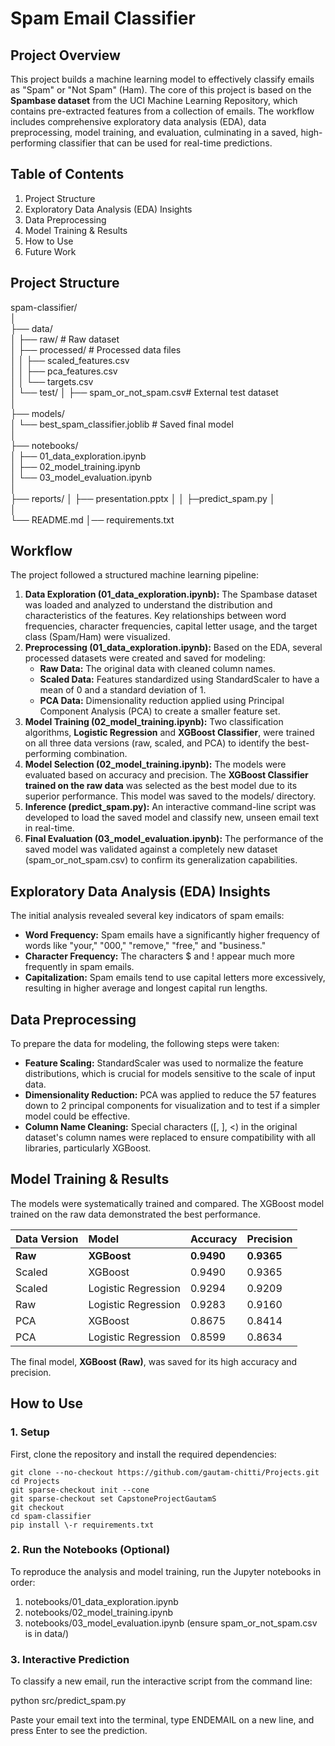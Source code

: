 # **Spam Email Classifier**

## **Project Overview**

This project builds a machine learning model to effectively classify emails as "Spam" or "Not Spam" (Ham). The core of this project is based on the **Spambase dataset** from the UCI Machine Learning Repository, which contains pre-extracted features from a collection of emails. The workflow includes comprehensive exploratory data analysis (EDA), data preprocessing, model training, and evaluation, culminating in a saved, high-performing classifier that can be used for real-time predictions.

## **Table of Contents**

1. Project Structure
2. Exploratory Data Analysis (EDA) Insights
3. Data Preprocessing
4. Model Training & Results
5. How to Use
6. Future Work

## **Project Structure**

spam-classifier/  
│  
├── data/  
│ ├── raw/ \# Raw dataset  
│ ├── processed/ \# Processed data files  
│ │ ├── scaled_features.csv  
│ │ ├── pca_features.csv  
│ │ └── targets.csv  
│ └── test/
│ ├── spam_or_not_spam.csv\# External test dataset  
│  
├── models/  
│ └── best_spam_classifier.joblib \# Saved final model  
│  
├── notebooks/  
│ ├── 01_data_exploration.ipynb  
│ ├── 02_model_training.ipynb  
│ └── 03_model_evaluation.ipynb  
│  
├── reports/
│ ├── presentation.pptx
│
│
├─predict_spam.py
│  
│  
└── README.md
│── requirements.txt

## **Workflow**

The project followed a structured machine learning pipeline:

1. **Data Exploration (01_data_exploration.ipynb):** The Spambase dataset was loaded and analyzed to understand the distribution and characteristics of the features. Key relationships between word frequencies, character frequencies, capital letter usage, and the target class (Spam/Ham) were visualized.
2. **Preprocessing (01_data_exploration.ipynb):** Based on the EDA, several processed datasets were created and saved for modeling:
   - **Raw Data:** The original data with cleaned column names.
   - **Scaled Data:** Features standardized using StandardScaler to have a mean of 0 and a standard deviation of 1\.
   - **PCA Data:** Dimensionality reduction applied using Principal Component Analysis (PCA) to create a smaller feature set.
3. **Model Training (02_model_training.ipynb):** Two classification algorithms, **Logistic Regression** and **XGBoost Classifier**, were trained on all three data versions (raw, scaled, and PCA) to identify the best-performing combination.
4. **Model Selection (02_model_training.ipynb):** The models were evaluated based on accuracy and precision. The **XGBoost Classifier trained on the raw data** was selected as the best model due to its superior performance. This model was saved to the models/ directory.
5. **Inference (predict_spam.py):** An interactive command-line script was developed to load the saved model and classify new, unseen email text in real-time.
6. **Final Evaluation (03_model_evaluation.ipynb):** The performance of the saved model was validated against a completely new dataset (spam_or_not_spam.csv) to confirm its generalization capabilities.

## **Exploratory Data Analysis (EDA) Insights**

The initial analysis revealed several key indicators of spam emails:

- **Word Frequency:** Spam emails have a significantly higher frequency of words like "your," "000," "remove," "free," and "business."
- **Character Frequency:** The characters $ and \! appear much more frequently in spam emails.
- **Capitalization:** Spam emails tend to use capital letters more excessively, resulting in higher average and longest capital run lengths.

## **Data Preprocessing**

To prepare the data for modeling, the following steps were taken:

- **Feature Scaling:** StandardScaler was used to normalize the feature distributions, which is crucial for models sensitive to the scale of input data.
- **Dimensionality Reduction:** PCA was applied to reduce the 57 features down to 2 principal components for visualization and to test if a simpler model could be effective.
- **Column Name Cleaning:** Special characters (\[, \], \<) in the original dataset's column names were replaced to ensure compatibility with all libraries, particularly XGBoost.

## **Model Training & Results**

The models were systematically trained and compared. The XGBoost model trained on the raw data demonstrated the best performance.

| Data Version | Model               | Accuracy   | Precision  |
| :----------- | :------------------ | :--------- | :--------- |
| **Raw**      | **XGBoost**         | **0.9490** | **0.9365** |
| Scaled       | XGBoost             | 0.9490     | 0.9365     |
| Scaled       | Logistic Regression | 0.9294     | 0.9209     |
| Raw          | Logistic Regression | 0.9283     | 0.9160     |
| PCA          | XGBoost             | 0.8675     | 0.8414     |
| PCA          | Logistic Regression | 0.8599     | 0.8634     |

The final model, **XGBoost (Raw)**, was saved for its high accuracy and precision.

## **How to Use**

### **1\. Setup**

First, clone the repository and install the required dependencies:

```
git clone --no-checkout https://github.com/gautam-chitti/Projects.git
cd Projects
git sparse-checkout init --cone
git sparse-checkout set CapstoneProjectGautamS
git checkout
cd spam-classifier  
pip install \-r requirements.txt
```
### **2\. Run the Notebooks (Optional)**

To reproduce the analysis and model training, run the Jupyter notebooks in order:

1. notebooks/01_data_exploration.ipynb
2. notebooks/02_model_training.ipynb
3. notebooks/03_model_evaluation.ipynb (ensure spam_or_not_spam.csv is in data/)

### **3\. Interactive Prediction**

To classify a new email, run the interactive script from the command line:

python src/predict_spam.py

Paste your email text into the terminal, type ENDEMAIL on a new line, and press Enter to see the prediction.
